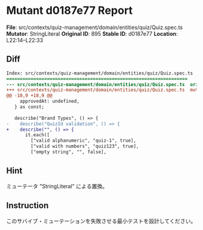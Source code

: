 # Mutant d0187e77 Report

**File**: src/contexts/quiz-management/domain/entities/quiz/Quiz.spec.ts
**Mutator**: StringLiteral
**Original ID**: 895
**Stable ID**: d0187e77
**Location**: L22:14–L22:33

## Diff

```diff
Index: src/contexts/quiz-management/domain/entities/quiz/Quiz.spec.ts
===================================================================
--- src/contexts/quiz-management/domain/entities/quiz/Quiz.spec.ts	original
+++ src/contexts/quiz-management/domain/entities/quiz/Quiz.spec.ts	mutated #895
@@ -18,9 +18,9 @@
     approvedAt: undefined,
   } as const;
 
   describe("Brand Types", () => {
-    describe("QuizId validation", () => {
+    describe("", () => {
       it.each([
         ["valid alphanumeric", "quiz-1", true],
         ["valid with numbers", "quiz123", true],
         ["empty string", "", false],
```

## Hint

ミューテータ "StringLiteral" による置換。

## Instruction

このサバイブ・ミューテーションを失敗させる最小テストを設計してください。
